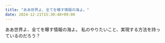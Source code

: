 ```yaml
---
title: "ああ世界よ、全てを曝す情報の海よ。"
date: 2024-12-21T15:30:48+09:00
---
```

ああ世界よ、全てを曝す情報の海よ。
私のやりたいこと、実現する方法を持っているのだろう？
